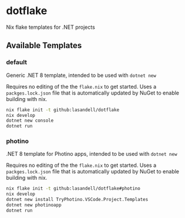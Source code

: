 # dotflake

Nix flake templates for .NET projects

## Available Templates

### default

Generic .NET 8 template, intended to be used with `dotnet new`

Requires no editing of the the `flake.nix` to get started. Uses a `packges.lock.json` file  that is automatically updated by NuGet to enable building with nix.

```bash
nix flake init -t github:lasandell/dotflake
nix develop
dotnet new console
dotnet run
```

### photino

.NET 8 template for Photino apps, intended to be used with `dotnet new`

Requires no editing of the the `flake.nix` to get started. Uses a `packges.lock.json` file  that is automatically updated by NuGet to enable building with nix.

```bash
nix flake init -t github:lasandell/dotflake#photino
nix develop
dotnet new install TryPhotino.VSCode.Project.Templates
dotnet new photinoapp
dotnet run
```